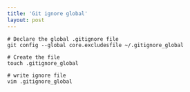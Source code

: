 ```yaml
---
title: 'Git ignore global'
layout: post
---
```

    # Declare the global .gitignore file
    git config --global core.excludesfile ~/.gitignore_global
    
    # Create the file
    touch .gitignore_global
    
    # write ignore file
    vim .gitignore_global
    
    